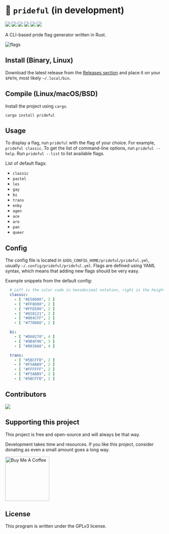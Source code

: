 # 🌈 `prideful` (in development)

<img src="https://img.shields.io/github/stars/angelofallars/prideful?style=flat-square&label=stars&color=E54545"> <img src="https://img.shields.io/github/forks/angelofallars/prideful?style=flat-square&label=forks&color=FFAF4D"> <img src="https://img.shields.io/github/issues-pr/angelofallars/prideful?&style=flat-square&color=FFF23E"> <img src="https://img.shields.io/github/issues/angelofallars/prideful?style=flat-square&color=26813C"> <img src="https://img.shields.io/github/last-commit/angelofallars/prideful?style=flat-square&color=4B81FF"> <img src="https://img.shields.io/github/license/angelofallars/prideful?style=flat-square&color=7C2888">

A CLI-based pride flag generator written in Rust.

![flags](https://user-images.githubusercontent.com/39676098/149643374-b69507cb-4617-43c8-9666-1ea5277c821e.png)

## Install (Binary, Linux)

Download the latest release from the [Releases section](https://github.com/angelofallars/prideful/releases) and place it on your `$PATH`, most likely `~/.local/bin`.

## Compile (Linux/macOS/BSD)

Install the project using `cargo`.

```cargo install prideful```

## Usage

To display a flag, run `prideful` with the flag of your choice. For example, `prideful classic`. To get the list of command-line options, run `prideful --help`. Run `prideful --list` to list available flags.

List of default flags:
- `classic`
- `pastel`
- `les`
- `gay`
- `bi`
- `trans`
- `enby`
- `agen`
- `ace`
- `aro`
- `pan`
- `queer`

## Config

The config file is located in `$XDG_CONFIG_HOME/prideful/prideful.yml`, usually `~/.config/prideful/prideful.yml`.
Flags are defined using YAML syntax, which means that adding new flags should be very easy.

Example snippets from the default config:
```yaml
  # Left is the color code in hexadecimal notation, right is the height of the stripe.
  classic:
    - [ "#E50000", 2 ]
    - [ "#FF8D00", 2 ]
    - [ "#FFEE00", 2 ]
    - [ "#028121", 2 ]
    - [ "#004CFF", 2 ]
    - [ "#770088", 2 ]

  bi:
    - [ "#D60270", 4 ]
    - [ "#9B4F96", 3 ]
    - [ "#0038A8", 4 ]

  trans:
    - [ "#5BCFFB", 2 ]
    - [ "#F5ABB9", 2 ]
    - [ "#FFFFFF", 2 ]
    - [ "#F5ABB9", 2 ]
    - [ "#5BCFFB", 2 ]
```

## Contributors

<a href="https://github.com/angelofallars/prideful/graphs/contributors">
  <img src="https://contrib.rocks/image?repo=angelofallars/prideful" />
</a>

## Supporting this project

This project is free and open-source and will always be that way.

Development takes time and resources. If you like this project, consider donating as even a small amount goes a long way.

<a href="https://www.buymeacoffee.com/angelofallaria" target="_blank"><img src="https://cdn.buymeacoffee.com/buttons/default-orange.png" alt="Buy Me A Coffee" width="140"></a>

## License

This program is written under the GPLv3 license.
